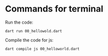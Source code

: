 # Commands for terminal
Run the code:

`dart run 00_hellowold.dart`

Compile the code for js:

`dart compile js 00_helloworld.dart`
